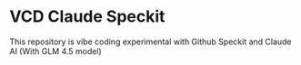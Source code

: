 # VCD Claude Speckit

This repository is vibe coding experimental with Github Speckit and Claude AI (With GLM 4.5 model)

